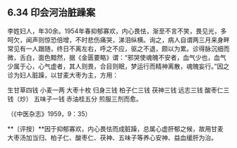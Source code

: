 ## 6.34 印会河治脏躁案

李姓妇人，年30余。1954年春抑郁寡欢，内心畏怯，渐至不言不笑，畏见光，多呵欠，闻声则惊恐倍增，不时悲伤痛哭，涕泪纵横。询之，病人自谓两三月来身畔常见有一人跟随，终日不离左右，呼之不应，驱之不退，颇以为累。诊得脉沉细而微，舌白，面色黯然，据《金匮要略》谓：“邪哭使魂魄不安者，血气少也，血气少属于心，心气虚者，其人则畏，合目则眠，梦运行而精神离散，魂魄妄行。”因之诊为妇人脏躁，以甘麦大枣为主，方用：

生甘草四钱 小麦一两 大枣十枚 归身三钱 柏子仁三钱 茯神三钱 远志三钱 酸枣仁三钱（炒） 五味子一钱 赤油桂五分 煎服三剂而愈。

（《中医杂志》1959，9：35）

**〔评按〕**因于抑郁寡欢，内心畏怯而成脏躁，总属心虚肝郁之候，故用甘麦大枣汤加当归、柏子仁、酸枣仁、茯神、五味子等养心安神、益血缓肝为治。
